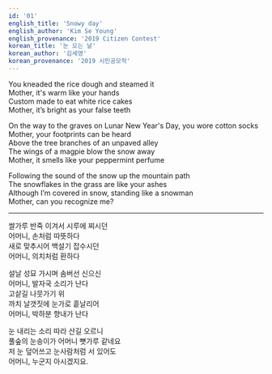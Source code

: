 ```yaml
---
id: '01'
english_title: 'Snowy day'
english_author: 'Kim Se Young'
english_provenance: '2019 Citizen Contest'
korean_title: '눈 오는 날'
korean_author: '김세영'
korean_provenance: '2019 시민공모작'
---
```


You kneaded the rice dough and steamed it\
Mother, it's warm like your hands\
Custom made to eat white rice cakes\
Mother, it’s bright as your false teeth

On the way to the graves on Lunar New Year's Day, you wore cotton socks\
Mother, your footprints can be heard\
Above the tree branches of an unpaved alley\
The wings of a magpie blow the snow away\
Mother, it smells like your peppermint perfume

Following the sound of the snow up the mountain path\
The snowflakes in the grass are like your ashes\
Although I’m covered in snow, standing like a snowman\
Mother, can you recognize me?

---

쌀가루 반죽 이겨서 시루에 찌시던\
어머니, 손처럼 따뜻하다\
새로 맞추시어 백설기 잡수시던\
어머니, 의치처럼 환하다

설날 성묘 가시며 솜버선 신으신\
어머니, 발자국 소리가 난다\
고샅길 나뭇가기 위\
까치 날갯짓에 눈가로 흩날리어\
어머니, 박하분 향내가 난다

눈 내리는 소리 따라 산길 오르니\
풀숲의 눈송이가 어머니 뼛가루 같네요\
저 눈 덮어쓰고 눈사람처럼 서 있어도\
어머니, 누군지 아시겠지요.
